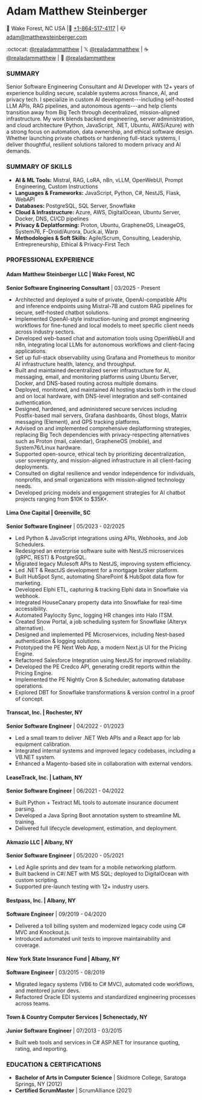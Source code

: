 # Adam Matthew Steinberger

📍 Wake Forest, NC USA |📱 [+1-864-517-4117](tel:+18645174117) | 📪 [adam@matthewsteinberger.com](mailto:adam@matthewsteinberger.com)

:octocat: [@realadammatthew](https://github.com/realadammatthew) | 𝕏 [@realadammatthew](https://x.com/realadammatthew) | ☕ [@realadammatthew](https://coff.ee/realadammatthew) | 📅 [@realadammatthew](https://tidycal.com/realadammatthew)

### SUMMARY

Senior Software Engineering Consultant and AI Developer with 12+ years of experience building secure, scalable systems across finance, AI, and privacy tech. I specialize in custom AI development---including self-hosted LLM APIs, RAG pipelines, and autonomous agents---and help clients transition away from Big Tech through decentralized, mission-aligned infrastructure. My work blends backend engineering, server administration, and cloud architecture (Python, JavaScript, .NET, Ubuntu, AWS/Azure) with a strong focus on automation, data ownership, and ethical software design. Whether launching private chatbots or hardening full-stack systems, I deliver thoughtful, resilient solutions tailored to modern privacy and AI demands.

### SUMMARY OF SKILLS

- **AI & ML Tools:** Mistral, RAG, LoRA, n8n, vLLM, OpenWebUI, Prompt Engineering, Custom Instructions
- **Languages & Frameworks:** JavaScript, Python, C#, NestJS, Flask, WebAPI
- **Databases:** PostgreSQL, SQL Server, Snowflake
- **Cloud & Infrastructure:** Azure, AWS, DigitalOcean, Ubuntu Server, Docker, DNS, CI/CD pipelines
- **Privacy & Deplatforming:** Proton, Ubuntu, GrapheneOS, LineageOS, System76, F-Droid/Aurora, Duck.ai, Warp
- **Methodologies & Soft Skills:** Agile/Scrum, Consulting, Leadership, Entrepreneurship, Ethical & Privacy-First Tech

### PROFESSIONAL EXPERIENCE

#### Adam Matthew Steinberger LLC | Wake Forest, NC

**Senior Software Engineering Consultant** | 03/2025 - Present

- Architected and deployed a suite of private, OpenAI-compatible APIs and inference endpoints using Mistral-7B and custom RAG pipelines for secure, self-hosted chatbot solutions.
- Implemented OpenAI-style instruction-tuning and prompt engineering workflows for fine-tuned and local models to meet specific client needs across industry sectors.
- Developed web-based chat and automation tools using OpenWebUI and n8n, integrating local LLMs for autonomous workflows and client-facing applications.
- Set up full-stack observability using Grafana and Prometheus to monitor AI infrastructure health, latency, and throughput.
- Built and maintained decentralized server infrastructure for AI, messaging, email, and monitoring platforms using Ubuntu Server, Docker, and DNS-based routing across multiple domains.
- Deployed, monitored, and maintained AI hosting stacks both in the cloud and on local hardware, with DNS-level integration and self-contained authentication.
- Designed, hardened, and administered secure services including Postfix-based mail servers, Grafana dashboards, Ghost blogs, Matrix messaging (Element), and GPS tracking platforms.
- Advised on and implemented comprehensive deplatforming strategies, replacing Big Tech dependencies with privacy-respecting alternatives such as Proton (mail, calendar), GrapheneOS (mobile), and System76/Linux hardware.
- Supported open-source, ethical tech by prioritizing decentralization, user sovereignty, and mission-aligned infrastructure in all client-facing deployments.
- Consulted on digital resilience and vendor independence for individuals, nonprofits, and small organizations with mission-aligned technology needs.
- Developed pricing models and engagement strategies for AI chatbot projects ranging from $10K to $35K+.

#### Lima One Capital | Greenville, SC

**Senior Software Engineer** | 05/2023 - 02/2025

- Led Python & JavaScript integrations using APIs, Webhooks, and Job Schedulers.
- Redesigned an enterprise software suite with NestJS microservices (gRPC, REST) & PostgreSQL.
- Migrated legacy Mulesoft APIs to NestJS, improving system efficiency.
- Led .NET & ReactJS development for a mortgage broker platform.
- Built HubSpot Sync, automating SharePoint & HubSpot data flow for marketing.
- Developed Elphi ETL, capturing & tracking Elphi data in Snowflake via webhook.
- Integrated HouseCanary property data into Snowflake for real-time accessibility.
- Automated Paylocity Sync, logging HR changes into Halo ITSM.
- Created Snow Portal, a job scheduling system for Snowflake (Alteryx alternative).
- Designed and implemented PE Microservices, including Nest-based authentication & logging solutions.
- Prototyped the PE Next Web App, a modern Next.js UI for the Pricing Engine.
- Refactored Salesforce Integration using NestJS for improved reliability.
- Developed the PE Credco API, generating credit reports within the Pricing Engine.
- Implemented the PE Nightly Cron & Scheduler, automating database operations.
- Explored DBT for Snowflake transformations & version control in a proof of concept.

#### Transcat, Inc. | Rochester, NY

**Senior Software Engineer** | 04/2022 - 01/2023

- Led a small team to deliver .NET Web APIs and a React app for lab equipment calibration.
- Integrated internal systems and improved legacy codebases, including a VB.NET system.
- Enhanced a Magento-based site in collaboration with external vendors.

#### LeaseTrack, Inc. | Latham, NY

**Senior Software Engineer** | 06/2021 - 04/2022

- Built Python + Textract ML tools to automate insurance document parsing.
- Developed a Java Spring Boot annotation system to streamline ML training.
- Delivered full lifecycle development, estimation, and deployment.

#### Akmazio LLC | Albany, NY

**Senior Software Engineer** | 05/2020 - 05/2021

- Led Agile sprints and dev team for a mobile networking platform.
- Built backend in C#/.NET with MS SQL; deployed to DigitalOcean with custom scripting.
- Supported pre-launch testing with 12+ industry users.

#### Bestpass, Inc. | Albany, NY

**Software Engineer** | 09/2019 - 04/2020

- Delivered a toll billing system and modernized legacy code using C# MVC and Knockout.js.
- Introduced automated unit tests to improve maintainability and coverage.

#### New York State Insurance Fund | Albany, NY

**Software Engineer** | 03/2015 - 08/2019

- Migrated legacy systems (VB6 to C# MVC), automated code workflows, and mentored junior devs.
- Refactored Oracle EDI systems and standardized engineering processes across teams.

#### Town & Country Computer Services | Schenectady, NY

**Junior Software Engineer** | 07/2013 - 03/2015

- Built web tools and services in C# ASP.NET for insurance quoting, rating, and reporting.

### EDUCATION & CERTIFICATIONS

- **Bachelor of Arts in Computer Science** | Skidmore College, Saratoga Springs, NY (2012)
- **Certified ScrumMaster** | ScrumAlliance (2021)
